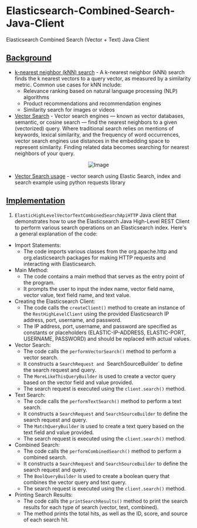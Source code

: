 # Elasticsearch-Combined-Search-Java-Client
Elasticsearch Combined Search (Vector + Text) Java Client

## [Background](https://www.elastic.co/guide/en/elasticsearch/reference/current/search-your-data.html)

- [k-nearest neighbor (kNN) search](https://www.elastic.co/guide/en/elasticsearch/reference/current/knn-search.html) - A k-nearest neighbor (kNN) search finds the k nearest vectors to a query vector, as measured by a similarity metric. Common use cases for kNN include:
  - Relevance ranking based on natural language processing (NLP) algorithms
  - Product recommendations and recommendation engines
  - Similarity search for images or videos
- [Vector Search](https://www.elastic.co/what-is/vector-search) - Vector search engines — known as vector databases, semantic, or cosine search — find the nearest neighbors to a given (vectorized) query. Where traditional search relies on mentions of keywords, lexical similarity, and the frequency of word occurrences, vector search engines use distances in the embedding space to represent similarity. Finding related data becomes searching for nearest neighbors of your query.

<p align="center">
  <img src="https://github.com/af4092/Elasticsearch-JavaAPI-connection/assets/24220136/5a2b5c51-142c-4a75-a980-ce914dc46325" alt="Image">
</p>

- [Vector Search usage](https://www.datasciencebyexample.com/2023/03/18/elasticsearch-dense-vector-search/) - vector search using Elastic Search, index and search example using python requests library

## [Implementation](https://github.com/af4092/Elasticsearch-Combined-Search-Java-Client/tree/main/src/ElasticHighLevelVectorTextCombinedSearchAPI/src/main/java/org/example)

1. `ElasticHighLevelVectorTextCombinedSearchApiHTTP` Java client that demonstrates how to use the Elasticsearch Java High-Level REST Client to perform various search operations on an Elasticsearch index. Here's a general explanation of the code:
- Import Statements:
  - The code imports various classes from the org.apache.http and org.elasticsearch packages for making HTTP requests and interacting with Elasticsearch.
- Main Method:
  - The code contains a main method that serves as the entry point of the program.
  - It prompts the user to input the index name, vector field name, vector value, text field name, and text value.
- Creating the Elasticsearch Client:
  - The code calls the `createClient()` method to create an instance of the `RestHighLevelClient` using the provided Elasticsearch IP address, port, username, and password.
  - The IP address, port, username, and password are specified as constants or placeholders (ELASTIC-IP-ADDRESS, ELASTIC-PORT, USERNAME, PASSWORD) and should be replaced with actual values.
- Vector Search:
  - The code calls the `performVectorSearch()` method to perform a vector search.
  - It constructs a `SearchRequest and `SearchSourceBuilder` to define the search request and query.
  - The `MoreLikeThisQueryBuilder` is used to create a vector query based on the vector field and value provided.
  - The search request is executed using the `client.search()` method.
- Text Search:
  - The code calls the `performTextSearch()` method to perform a text search.
  - It constructs a `SearchRequest` and `SearchSourceBuilder` to define the search request and query.
  - The `MatchQueryBuilder` is used to create a text query based on the text field and value provided.
  - The search request is executed using the `client.search()` method.
- Combined Search:
  - The code calls the `performCombinedSearch()` method to perform a combined search.
  - It constructs a `SearchRequest` and `SearchSourceBuilder` to define the search request and query.
  - The `BoolQueryBuilder` is used to create a boolean query that combines the vector query and text query.
  - The search request is executed using the `client.search()` method.
- Printing Search Results:
  - The code calls the `printSearchResults()` method to print the search results for each type of search (vector, text, combined).
  - The method prints the total hits, as well as the ID, score, and source of each search hit.

